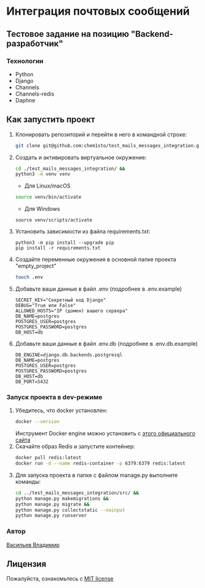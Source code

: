 # Интеграция почтовых сообщений
## Тестовое задание на позицию "Backend-разработчик"

### Технологии

- Python
- Django
- Channels
- Channels-redis
- Daphne

## Как запустить проект

1. Клонировать репозиторий и перейти в него в командной строке:
    ```bash
    git clone git@github.com:chem1sto/test_mails_messages_integration.git
    ```
2. Создать и активировать виртуальное окружение:
    ```bash
    cd ./test_mails_messages_integration/ &&
    python3 -m venv venv
    ```
    * Для Linux/macOS
    ```bash
    source venv/bin/activate
    ```
    * Для Windows
    ```shell
    source venv/scripts/activate
    ```
3. Установить зависимости из файла requirements.txt:
   ```
   python3 -m pip install --upgrade pip
   pip install -r requirements.txt
   ```
4. Создайте переменные окружения в основной папке проекта "empty_project"
    ```bash
    touch .env
    ```
5. Добавьте ваши данные в файл .env (подробнее в .env.example)
    ```
    SECRET_KEY="Секретный код Django"
    DEBUG="True или False"
    ALLOWED_HOSTS="IP (домен) вашего сервера"
    DB_NAME=postgres
    POSTGRES_USER=postgres
    POSTGRES_PASSWORD=postgres
    DB_HOST=db
    ```
6. Добавьте ваши данные в файл .env.db (подробнее в .env.db.example)
    ```
    DB_ENGINE=django.db.backends.postgresql
    DB_NAME=postgres
    POSTGRES_USER=postgres
    POSTGRES_PASSWORD=postgres
    DB_HOST=db
    DB_PORT=5432
    ```

### Запуск проекта в dev-режиме
1. Убедитесь, что docker установлен:
    ```bash
   docker --version
    ```
    Инструмент Docker engine можно установить с [этого официального сайта](https://docs.docker.com/engine/install/)
2. Скачайте образ Redis и запустите контейнер:
   ```bash
   docker pull redis:latest
   docker run -d --name redis-container -p 6379:6379 redis:latest
   ```
3. Для запуска проекта в папке с файлом manage.py выполните команды:
   ```bash
   cd ../test_mails_messages_integration/src/ &&
   python manage.py makemigrations &&
   python manage.py migrate &&
   python manage.py collectstatic --noinput
   python manage.py runserver
   ```

### Автор

[Васильев Владимир](https://github.com/chem1sto)

## Лицензия

Пожалуйста, ознакомьтесь с [MIT license](https://github.com/League-Of-Free-Internet/empty_project?tab=MIT-1-ov-file)
